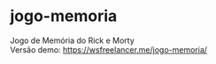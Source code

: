 # jogo-memoria
Jogo de Memória do Rick e Morty <br>
Versão demo: https://wsfreelancer.me/jogo-memoria/
